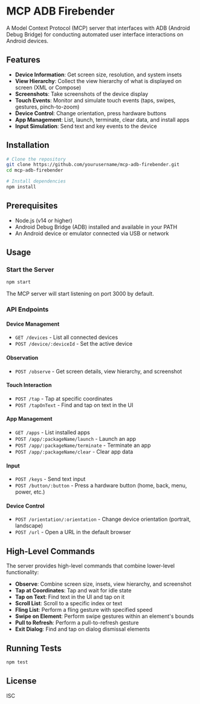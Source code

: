 # MCP ADB Firebender

A Model Context Protocol (MCP) server that interfaces with ADB (Android Debug Bridge) for conducting automated user
interface interactions on Android devices.

## Features

- **Device Information**: Get screen size, resolution, and system insets
- **View Hierarchy**: Collect the view hierarchy of what is displayed on screen (XML or Compose)
- **Screenshots**: Take screenshots of the device display
- **Touch Events**: Monitor and simulate touch events (taps, swipes, gestures, pinch-to-zoom)
- **Device Control**: Change orientation, press hardware buttons
- **App Management**: List, launch, terminate, clear data, and install apps
- **Input Simulation**: Send text and key events to the device

## Installation

```bash
# Clone the repository
git clone https://github.com/yourusername/mcp-adb-firebender.git
cd mcp-adb-firebender

# Install dependencies
npm install
```

## Prerequisites

- Node.js (v14 or higher)
- Android Debug Bridge (ADB) installed and available in your PATH
- An Android device or emulator connected via USB or network

## Usage

### Start the Server

```bash
npm start
```

The MCP server will start listening on port 3000 by default.

### API Endpoints

#### Device Management

- `GET /devices` - List all connected devices
- `POST /device/:deviceId` - Set the active device

#### Observation

- `POST /observe` - Get screen details, view hierarchy, and screenshot

#### Touch Interaction

- `POST /tap` - Tap at specific coordinates
- `POST /tapOnText` - Find and tap on text in the UI

#### App Management

- `GET /apps` - List installed apps
- `POST /app/:packageName/launch` - Launch an app
- `POST /app/:packageName/terminate` - Terminate an app
- `POST /app/:packageName/clear` - Clear app data

#### Input

- `POST /keys` - Send text input
- `POST /button/:button` - Press a hardware button (home, back, menu, power, etc.)

#### Device Control

- `POST /orientation/:orientation` - Change device orientation (portrait, landscape)
- `POST /url` - Open a URL in the default browser

## High-Level Commands

The server provides high-level commands that combine lower-level functionality:

- **Observe**: Combine screen size, insets, view hierarchy, and screenshot
- **Tap at Coordinates**: Tap and wait for idle state
- **Tap on Text**: Find text in the UI and tap on it
- **Scroll List**: Scroll to a specific index or text
- **Fling List**: Perform a fling gesture with specified speed
- **Swipe on Element**: Perform swipe gestures within an element's bounds
- **Pull to Refresh**: Perform a pull-to-refresh gesture
- **Exit Dialog**: Find and tap on dialog dismissal elements

## Running Tests

```bash
npm test
```

## License

ISC